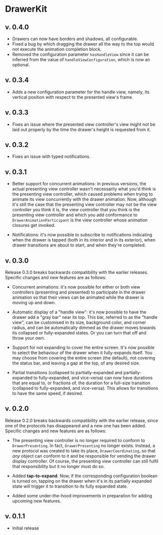 # DrawerKit

## v. 0.4.0

- Drawers can now have borders and shadows, all configurable.
- Fixed a bug by which dragging the drawer all the way to the top would not execute the animation completion block.
- Removed the configuration parameter `hasHandleView` since it can be inferred from the value of `handleViewConfiguration`, which is now an optional.

## v. 0.3.4

- Adds a new configuration parameter for the handle view, namely, its vertical position with respect to the presented view's frame.

## v. 0.3.3

- Fixes an issue where the presented view controller's view might not be laid out properly by the time the drawer's height is requested from it.

## v. 0.3.2

- Fixes an issue with typed notifications.

## v. 0.3.1

- Better support for concurrent animations: in previous versions, the actual presenting view controller wasn't necessarily what you'd think is the presenting view controller, which caused problems when trying to animate its view concurrently with the drawer animation. Now, although it's still the case that the presenting view controller may not be the view controller you think it is, the view controller that you think is the presenting view controller and which you add conformance to `DrawerAnimationParticipant` is the view controller whose animation closures get invoked.

- Notifications: it's now possible to subscribe to notifications indicating when the drawer is tapped (both in its interior and in its exterior), when drawer transitions are about to start, and when they're completed.

## v. 0.3.0

Release 0.3.0 breaks backwards compatibility with the earlier releases. Specific changes and new features are as follows:

- Concurrent animations: it's now possible for either or both view controllers (presenting and presented) to participate in the drawer animation so that their views can be animated while the drawer is moving up and down.

- Automatic display of a "handle view": it's now possible to have the drawer add a "gray bar" near its top. This bar, referred to as the "handle view", can be customised in its size, background color, and corner radius, and can be automatically dimmed as the drawer moves towards its collapsed or fully-expanded states. Or you can turn that off and throw your own.

- Support for not expanding to cover the entire screen. It's now possible to select the behaviour of the drawer when it fully-expands itself. You may choose from covering the entire screen (the default), not covering the status bar, and leaving a gap at the top, of any desired size.

- Partial transitions (collapsed to partially-expanded and partially-expanded to fully-expanded, and vice-versa) can now have durations that are equal to, or fractions of, the duration for a full-size transition (collapsed to fully-expanded, and vice-versa). This allows for transitions to have the same speed, if desired.

## v. 0.2.0

Release 0.2.0 breaks backwards compatibility with the earlier release, since one of the protocols has disappeared and a new one has been added. Specific changes and new features are as follows:

- The presenting view controller is no longer required to conform to `DrawerPresenting`. In fact, `DrawerPresenting` no longer exists. Instead, a new protocol was created to take its place, `DrawerCoordinating`, so that *any* object can conform to it and be responsible for vending the drawer display controller. Of course, the presenting view controller can still fulfil that responsibility but it no longer must do so.

- Added **tap-to-expand**. Now, if the corresponding configuration boolean is turned on, tapping on the drawer when it's in its partially expanded state will trigger it to transition to its fully expanded state.

- Added some under-the-hood improvements in preparation for adding upcoming new features.

## v. 0.1.1

- Initial release
